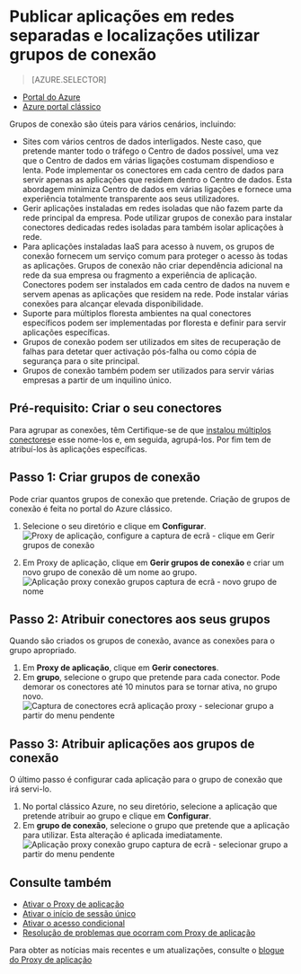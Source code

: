 <properties
    pageTitle="Trabalhar com conexões de Proxy de aplicação do Azure AD | Microsoft Azure"
    description="Aborda como criar e gerir grupos de conectores não relacionados no Azure AD para o Proxy de aplicação."
    services="active-directory"
    documentationCenter=""
    authors="kgremban"
    manager="femila"
    editor=""/>

<tags
    ms.service="active-directory"
    ms.workload="identity"
    ms.tgt_pltfrm="na"
    ms.devlang="na"
    ms.topic="article"
    ms.date="09/09/2016"
    ms.author="kgremban"/>


# <a name="publish-applications-on-separate-networks-and-locations-using-connector-groups"></a>Publicar aplicações em redes separadas e localizações utilizar grupos de conexão

> [AZURE.SELECTOR]
- [Portal do Azure](active-directory-application-proxy-connectors-azure-portal.md)
- [Azure portal clássico](active-directory-application-proxy-connectors.md)


Grupos de conexão são úteis para vários cenários, incluindo:

- Sites com vários centros de dados interligados. Neste caso, que pretende manter todo o tráfego o Centro de dados possível, uma vez que o Centro de dados em várias ligações costumam dispendioso e lenta. Pode implementar os conectores em cada centro de dados para servir apenas as aplicações que residem dentro o Centro de dados. Esta abordagem minimiza Centro de dados em várias ligações e fornece uma experiência totalmente transparente aos seus utilizadores.
- Gerir aplicações instaladas em redes isoladas que não fazem parte da rede principal da empresa. Pode utilizar grupos de conexão para instalar conectores dedicadas redes isoladas para também isolar aplicações à rede.
- Para aplicações instaladas IaaS para acesso à nuvem, os grupos de conexão fornecem um serviço comum para proteger o acesso às todas as aplicações. Grupos de conexão não criar dependência adicional na rede da sua empresa ou fragmento a experiência de aplicação. Conectores podem ser instalados em cada centro de dados na nuvem e servem apenas as aplicações que residem na rede. Pode instalar várias conexões para alcançar elevada disponibilidade.
- Suporte para múltiplos floresta ambientes na qual conectores específicos podem ser implementadas por floresta e definir para servir aplicações específicas.
- Grupos de conexão podem ser utilizados em sites de recuperação de falhas para detetar quer activação pós-falha ou como cópia de segurança para o site principal.
- Grupos de conexão também podem ser utilizados para servir várias empresas a partir de um inquilino único.

## <a name="prerequisite-create-your-connectors"></a>Pré-requisito: Criar o seu conectores
Para agrupar as conexões, têm Certifique-se de que [instalou múltiplos conectores](active-directory-application-proxy-enable.md)e esse nome-los e, em seguida, agrupá-los. Por fim tem de atribuí-los às aplicações específicas.

## <a name="step-1-create-connector-groups"></a>Passo 1: Criar grupos de conexão
Pode criar quantos grupos de conexão que pretende. Criação de grupos de conexão é feita no portal do Azure clássico.

1. Selecione o seu diretório e clique em **Configurar**.  
    ![Proxy de aplicação, configure a captura de ecrã - clique em Gerir grupos de conexão](./media/active-directory-application-proxy-connectors/app_proxy_connectors_creategroup.png)

2. Em Proxy de aplicação, clique em **Gerir grupos de conexão** e criar um novo grupo de conexão dê um nome ao grupo.  
    ![Aplicação proxy conexão grupos captura de ecrã - novo grupo de nome](./media/active-directory-application-proxy-connectors/app_proxy_connectors_namegroup.png)

## <a name="step-2-assign-connectors-to-your-groups"></a>Passo 2: Atribuir conectores aos seus grupos
Quando são criados os grupos de conexão, avance as conexões para o grupo apropriado.

1. Em **Proxy de aplicação**, clique em **Gerir conectores**.
2. Em **grupo**, selecione o grupo que pretende para cada conector. Pode demorar os conectores até 10 minutos para se tornar ativa, no grupo novo.  
    ![Captura de conectores ecrã aplicação proxy - selecionar grupo a partir do menu pendente](./media/active-directory-application-proxy-connectors/app_proxy_connectors_connectorlist.png)

## <a name="step-3-assign-applications-to-your-connector-groups"></a>Passo 3: Atribuir aplicações aos grupos de conexão
O último passo é configurar cada aplicação para o grupo de conexão que irá servi-lo.

1. No portal clássico Azure, no seu diretório, selecione a aplicação que pretende atribuir ao grupo e clique em **Configurar**.
2. Em **grupo de conexão**, selecione o grupo que pretende que a aplicação para utilizar. Esta alteração é aplicada imediatamente.  
    ![Aplicação proxy conexão grupo captura de ecrã - selecionar grupo a partir do menu pendente](./media/active-directory-application-proxy-connectors/app_proxy_connectors_newgroup.png)


## <a name="see-also"></a>Consulte também

- [Ativar o Proxy de aplicação](active-directory-application-proxy-enable.md)
- [Ativar o início de sessão único](active-directory-application-proxy-sso-using-kcd.md)
- [Ativar o acesso condicional](active-directory-application-proxy-conditional-access.md)
- [Resolução de problemas que ocorram com Proxy de aplicação](active-directory-application-proxy-troubleshoot.md)

Para obter as notícias mais recentes e um atualizações, consulte o [blogue do Proxy de aplicação](http://blogs.technet.com/b/applicationproxyblog/)
